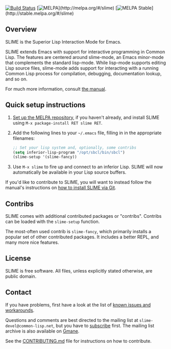 [![Build Status](https://img.shields.io/travis/slime/slime/master.svg)](https://travis-ci.org/slime/slime) [![MELPA](http://melpa.org/packages/slime-badge.svg?)](http://melpa.org/#/slime) [![MELPA Stable](http://stable.melpa.org/packages/slime-badge.svg?)](http://stable.melpa.org/#/slime)

Overview
--------

SLIME is the Superior Lisp Interaction Mode for Emacs.

SLIME extends Emacs with support for interactive programming in Common
Lisp. The features are centered around slime-mode, an Emacs minor-mode that
complements the standard lisp-mode. While lisp-mode supports editing Lisp
source files, slime-mode adds support for interacting with a running Common
Lisp process for compilation, debugging, documentation lookup, and so on.

For much more information, consult [the manual][1].


Quick setup instructions
------------------------

  1. [Set up the MELPA repository][2], if you haven't already, and install
     SLIME using `M-x package-install RET slime RET`.

  2. Add the following lines to your `~/.emacs` file, filling in in
     the appropriate filenames:

     ```el
     ;; Set your lisp system and, optionally, some contribs
     (setq inferior-lisp-program "/opt/sbcl/bin/sbcl")
     (slime-setup '(slime-fancy))
     ```

  3. Use `M-x slime` to fire up and connect to an inferior Lisp. SLIME will
     now automatically be available in your Lisp source buffers.

If you'd like to contribute to SLIME, you will want to instead follow
the manual's instructions on [how to install SLIME via Git][7].


Contribs
--------

SLIME comes with additional contributed packages or "contribs".
Contribs can be loaded with the `slime-setup` function.

The most-often used contrib is `slime-fancy`, which primarily installs a
popular set of other contributed packages. It includes a better REPL, and
many more nice features.


License
-------

SLIME is free software. All files, unless explicitly stated otherwise, are
public domain.


Contact
-------

If you have problems, first have a look at the list of
[known issues and workarounds][6]. 

Questions and comments are best directed to the mailing list at
`slime-devel@common-lisp.net`, but you have to [subscribe][3] first. The
mailing list archive is also available on [Gmane][4].

See the [CONTRIBUTING.md][5] file for instructions on how to contribute.




[1]: http://common-lisp.net/project/slime/doc/html/
[2]: http://melpa.org/#/getting-started
[3]: http://www.common-lisp.net/project/slime/#mailinglist
[4]: http://news.gmane.org/gmane.lisp.slime.devel
[5]: https://github.com/slime/slime/blob/master/CONTRIBUTING.md
[6]: https://github.com/slime/slime/issues?labels=workaround&state=closed
[7]: http://common-lisp.net/project/slime/doc/html/Installation.html#Installing-from-Git
